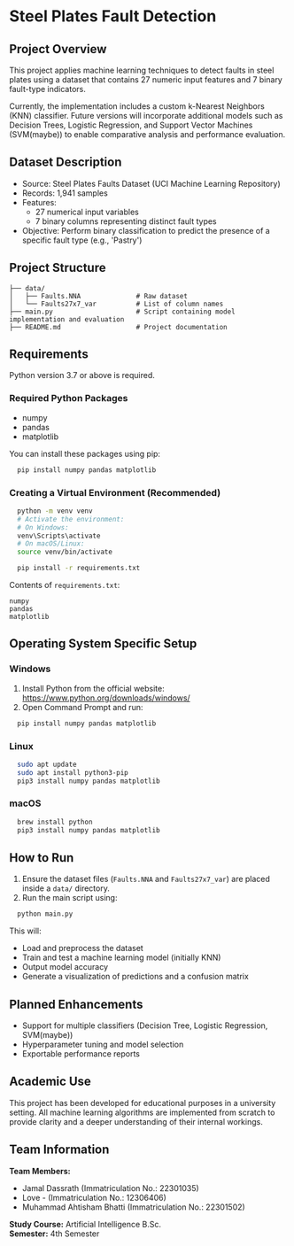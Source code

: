 # Steel Plates Fault Detection

## Project Overview

This project applies machine learning techniques to detect faults in steel plates using a dataset that contains 27 numeric input features and 7 binary fault-type indicators.

Currently, the implementation includes a custom k-Nearest Neighbors (KNN) classifier. Future versions will incorporate additional models such as Decision Trees, Logistic Regression, and Support Vector Machines (SVM(maybe)) to enable comparative analysis and performance evaluation.

## Dataset Description

- Source: Steel Plates Faults Dataset (UCI Machine Learning Repository)
- Records: 1,941 samples
- Features:
  - 27 numerical input variables
  - 7 binary columns representing distinct fault types
- Objective: Perform binary classification to predict the presence of a specific fault type (e.g., 'Pastry')

## Project Structure

```
├── data/
│   ├── Faults.NNA              # Raw dataset
│   └── Faults27x7_var          # List of column names
├── main.py                     # Script containing model implementation and evaluation
├── README.md                   # Project documentation
```

## Requirements

Python version 3.7 or above is required.

### Required Python Packages

- numpy
- pandas
- matplotlib

You can install these packages using pip:

```bash
  pip install numpy pandas matplotlib
```

### Creating a Virtual Environment (Recommended)

```bash
  python -m venv venv
  # Activate the environment:
  # On Windows:
  venv\Scripts\activate
  # On macOS/Linux:
  source venv/bin/activate

  pip install -r requirements.txt
```

Contents of `requirements.txt`:

```
numpy
pandas
matplotlib
```

## Operating System Specific Setup

### Windows

1. Install Python from the official website: https://www.python.org/downloads/windows/
2. Open Command Prompt and run:
```bash
  pip install numpy pandas matplotlib
```

### Linux

```bash
  sudo apt update
  sudo apt install python3-pip
  pip3 install numpy pandas matplotlib
```

### macOS

```bash
  brew install python
  pip3 install numpy pandas matplotlib
```

## How to Run

1. Ensure the dataset files (`Faults.NNA` and `Faults27x7_var`) are placed inside a `data/` directory.
2. Run the main script using:

```bash
  python main.py
```

This will:
- Load and preprocess the dataset
- Train and test a machine learning model (initially KNN)
- Output model accuracy
- Generate a visualization of predictions and a confusion matrix

## Planned Enhancements

- Support for multiple classifiers (Decision Tree, Logistic Regression, SVM(maybe))
- Hyperparameter tuning and model selection
- Exportable performance reports

## Academic Use

This project has been developed for educational purposes in a university setting. All machine learning algorithms are implemented from scratch to provide clarity and a deeper understanding of their internal workings.


## Team Information

**Team Members:**
- Jamal Dassrath (Immatriculation No.: 22301035)
- Love - (Immatriculation No.: 12306406)
- Muhammad Ahtisham Bhatti (Immatriculation No.: 22301502)

**Study Course:** Artificial Intelligence B.Sc.  
**Semester:** 4th Semester
